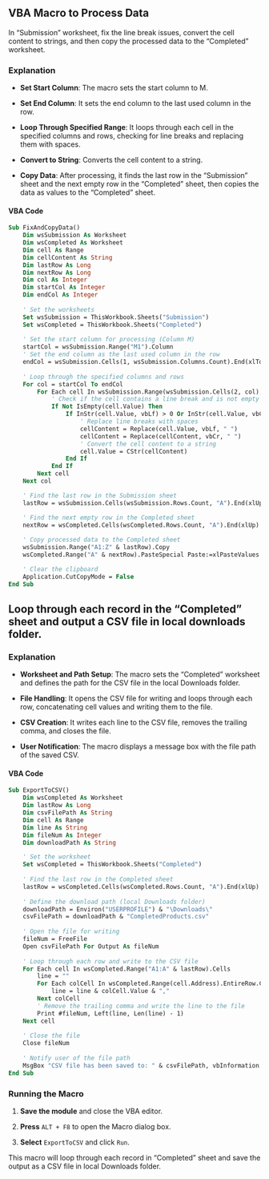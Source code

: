 ## VBA Macro to Process Data

In “Submission” worksheet, fix the line break issues, convert the cell content to strings, and then copy the processed data to the “Completed” worksheet.

### Explanation

- **Set Start Column**: The macro sets the start column to M.
    
- **Set End Column**: It sets the end column to the last used column in the row.
    
- **Loop Through Specified Range**: It loops through each cell in the specified columns and rows, checking for line breaks and replacing them with spaces.
    
- **Convert to String**: Converts the cell content to a string.
    
- **Copy Data**: After processing, it finds the last row in the “Submission” sheet and the next empty row in the “Completed” sheet, then copies the data as values to the “Completed” sheet.
    

#### VBA Code

```vb
Sub FixAndCopyData()
    Dim wsSubmission As Worksheet
    Dim wsCompleted As Worksheet
    Dim cell As Range
    Dim cellContent As String
    Dim lastRow As Long
    Dim nextRow As Long
    Dim col As Integer
    Dim startCol As Integer
    Dim endCol As Integer
    
    ' Set the worksheets
    Set wsSubmission = ThisWorkbook.Sheets("Submission")
    Set wsCompleted = ThisWorkbook.Sheets("Completed")
    
    ' Set the start column for processing (Column M)
    startCol = wsSubmission.Range("M1").Column
    ' Set the end column as the last used column in the row
    endCol = wsSubmission.Cells(1, wsSubmission.Columns.Count).End(xlToLeft).Column
    
    ' Loop through the specified columns and rows
    For col = startCol To endCol
        For Each cell In wsSubmission.Range(wsSubmission.Cells(2, col), wsSubmission.Cells(wsSubmission.Rows.Count, col).End(xlUp))
            ' Check if the cell contains a line break and is not empty
            If Not IsEmpty(cell.Value) Then
                If InStr(cell.Value, vbLf) > 0 Or InStr(cell.Value, vbCr) > 0 Then
                    ' Replace line breaks with spaces
                    cellContent = Replace(cell.Value, vbLf, " ")
                    cellContent = Replace(cellContent, vbCr, " ")
                    ' Convert the cell content to a string
                    cell.Value = CStr(cellContent)
                End If
            End If
        Next cell
    Next col

    ' Find the last row in the Submission sheet
    lastRow = wsSubmission.Cells(wsSubmission.Rows.Count, "A").End(xlUp).Row

    ' Find the next empty row in the Completed sheet
    nextRow = wsCompleted.Cells(wsCompleted.Rows.Count, "A").End(xlUp).Row + 1
    
    ' Copy processed data to the Completed sheet
    wsSubmission.Range("A1:Z" & lastRow).Copy
    wsCompleted.Range("A" & nextRow).PasteSpecial Paste:=xlPasteValues

    ' Clear the clipboard
    Application.CutCopyMode = False
End Sub
```



## Loop through each record in the “Completed” sheet and output a CSV file in local downloads folder.

### Explanation

- **Worksheet and Path Setup**: The macro sets the “Completed” worksheet and defines the path for the CSV file in the local Downloads folder.
    
- **File Handling**: It opens the CSV file for writing and loops through each row, concatenating cell values and writing them to the file.
    
- **CSV Creation**: It writes each line to the CSV file, removes the trailing comma, and closes the file.
    
- **User Notification**: The macro displays a message box with the file path of the saved CSV.

#### VBA Code

```vb
Sub ExportToCSV()
    Dim wsCompleted As Worksheet
    Dim lastRow As Long
    Dim csvFilePath As String
    Dim cell As Range
    Dim line As String
    Dim fileNum As Integer
    Dim downloadPath As String

    ' Set the worksheet
    Set wsCompleted = ThisWorkbook.Sheets("Completed")
    
    ' Find the last row in the Completed sheet
    lastRow = wsCompleted.Cells(wsCompleted.Rows.Count, "A").End(xlUp).Row
    
    ' Define the download path (local Downloads folder)
    downloadPath = Environ("USERPROFILE") & "\Downloads\"
    csvFilePath = downloadPath & "CompletedProducts.csv"
    
    ' Open the file for writing
    fileNum = FreeFile
    Open csvFilePath For Output As fileNum
    
    ' Loop through each row and write to the CSV file
    For Each cell In wsCompleted.Range("A1:A" & lastRow).Cells
        line = ""
        For Each colCell In wsCompleted.Range(cell.Address).EntireRow.Cells
            line = line & colCell.Value & ","
        Next colCell
        ' Remove the trailing comma and write the line to the file
        Print #fileNum, Left(line, Len(line) - 1)
    Next cell
    
    ' Close the file
    Close fileNum
    
    ' Notify user of the file path
    MsgBox "CSV file has been saved to: " & csvFilePath, vbInformation
End Sub
```


### Running the Macro

1.  **Save the module** and close the VBA editor.
    
2.  **Press** `ALT + F8` to open the Macro dialog box.
    
3.  **Select** `ExportToCSV` and click `Run`.
    

This macro will loop through each record in “Completed” sheet and save the output as a CSV file in local Downloads folder.
